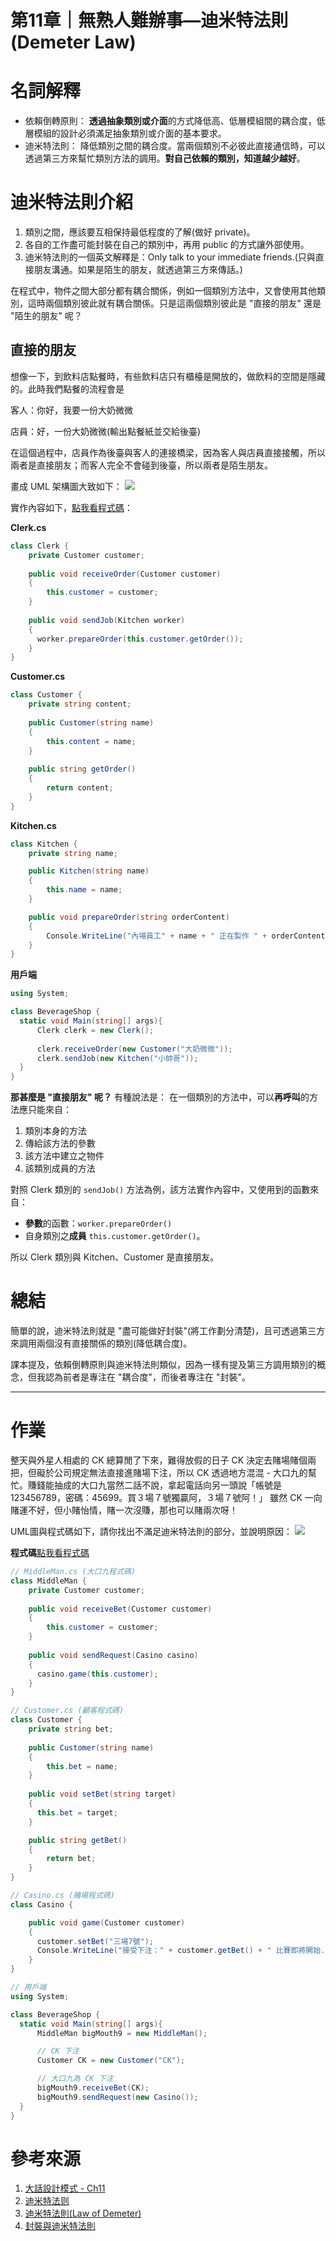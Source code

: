 第11章｜無熟人難辦事—迪米特法則(Demeter Law)
===

# 名詞解釋
* 依賴倒轉原則：
**透過抽象類別或介面**的方式降低高、低層模組間的耦合度，低層模組的設計必須滿足抽象類別或介面的基本要求。
* 迪米特法則：
降低類別之間的耦合度。當兩個類別不必彼此直接通信時，可以透過第三方來幫忙類別方法的調用。**對自己依賴的類別，知道越少越好**。


# 迪米特法則介紹
1. 類別之間，應該要互相保持最低程度的了解(做好 private)。
2. 各自的工作盡可能封裝在自己的類別中，再用 public 的方式讓外部使用。
3. 迪米特法則的一個英文解釋是：Only talk to your immediate friends.(只與直接朋友溝通。如果是陌生的朋友，就透過第三方來傳話。)

在程式中，物件之間大部分都有耦合關係，例如一個類別方法中，又會使用其他類別，這時兩個類別彼此就有耦合關係。只是這兩個類別彼此是 "直接的朋友" 還是 "陌生的朋友" 呢？

## 直接的朋友

想像一下，到飲料店點餐時，有些飲料店只有櫃檯是開放的，做飲料的空間是隱藏的。此時我們點餐的流程會是

客人：你好，我要一份大奶微微

店員：好，一份大奶微微(輸出點餐紙並交給後臺)

在這個過程中，店員作為後臺與客人的連接橋梁，因為客人與店員直接接觸，所以兩者是直接朋友；而客人完全不會碰到後臺，所以兩者是陌生朋友。

畫成 UML 架構圖大致如下：
![](https://i.imgur.com/3ezYqHQ.png)


實作內容如下，[點我看程式碼](https://repl.it/@KTingLee/Ch11Mediumv1)：

**Clerk.cs**

```csharp
class Clerk {
    private Customer customer;
    
    public void receiveOrder(Customer customer)
    {
        this.customer = customer;
    }
    
    public void sendJob(Kitchen worker)
    {
      worker.prepareOrder(this.customer.getOrder());
    }
}
```

**Customer.cs**

```csharp
class Customer {
    private string content;
    
    public Customer(string name)
    {
        this.content = name;
    }
    
    public string getOrder()
    {
        return content;
    }
}
```

**Kitchen.cs**

```csharp
class Kitchen {
    private string name;

    public Kitchen(string name)
    {
        this.name = name;
    }

    public void prepareOrder(string orderContent)
    {
        Console.WriteLine("內場員工" + name + " 正在製作 " + orderContent);
    }
}
```

**用戶端**

```csharp
using System;

class BeverageShop {
  static void Main(string[] args){
      Clerk clerk = new Clerk();
      
      clerk.receiveOrder(new Customer("大奶微微"));
      clerk.sendJob(new Kitchen("小帥哥"));      
  }
}
```


**那甚麼是 "直接朋友" 呢？** 有種說法是：
在一個類別的方法中，可以**再呼叫**的方法應只能來自：
1. 類別本身的方法
2. 傳給該方法的參數
3. 該方法中建立之物件
4. 該類別成員的方法

對照 Clerk 類別的 `sendJob()` 方法為例，該方法實作內容中，又使用到的函數來自：
* **參數**的函數：`worker.prepareOrder()`
* 自身類別之**成員** `this.customer.getOrder()`。

所以 Clerk 類別與 Kitchen、Customer 是直接朋友。

# 總結
簡單的說，迪米特法則就是 "盡可能做好封裝"(將工作劃分清楚)，且可透過第三方來調用兩個沒有直接關係的類別(降低耦合度)。

課本提及，依賴倒轉原則與迪米特法則類似，因為一樣有提及第三方調用類別的概念，但我認為前者是專注在 "耦合度"，而後者專注在 "封裝"。

---

# 作業
整天與外星人相處的 CK 總算閒了下來，難得放假的日子 CK 決定去賭場賭個兩把，但礙於公司規定無法直接進賭場下注，所以 CK 透過地方混混 - 大口九的幫忙。賺錢能抽成的大口九當然二話不說，拿起電話向另一頭說「帳號是123456789，密碼：45699。買３場７號獨贏阿，３場７號阿！」
雖然 CK 一向賭運不好，但小賭怡情，賭一次沒賺，那也可以賭兩次呀！

UML圖與程式碼如下，請你找出不滿足迪米特法則的部分，並說明原因：
![](https://i.imgur.com/RTwx6WH.png)

**程式碼**[點我看程式碼](https://repl.it/@KTingLee/Ch11Mediumhomeworkquestion)

```csharp
// MiddleMan.cs (大口九程式碼)
class MiddleMan {
    private Customer customer;
    
    public void receiveBet(Customer customer)
    {
        this.customer = customer;
    }
    
    public void sendRequest(Casino casino)
    {
      casino.game(this.customer);
    }
}

// Customer.cs (顧客程式碼)
class Customer {
    private string bet;
    
    public Customer(string name)
    {
        this.bet = name;
    }
    
    public void setBet(string target)
    {
      this.bet = target;
    }

    public string getBet()
    {
        return bet;
    }
}

// Casino.cs (賭場程式碼)
class Casino {

    public void game(Customer customer)
    {
      customer.setBet("三場7號");
      Console.WriteLine("接受下注：" + customer.getBet() + " 比賽即將開始...");
    }
}

// 用戶端
using System;

class BeverageShop {
  static void Main(string[] args){
      MiddleMan bigMouth9 = new MiddleMan();

      // CK 下注
      Customer CK = new Customer("CK");

      // 大口九為 CK 下注
      bigMouth9.receiveBet(CK);
      bigMouth9.sendRequest(new Casino());
  }
}
```




# 參考來源
1. [大話設計模式 - Ch11](https://www.tenlong.com.tw/products/9789866761799)
2. [迪米特法则](https://blog.csdn.net/kaituozhe_sh/article/details/104089928)
3. [迪米特法則(Law of Demeter)](http://glj8989332.blogspot.com/2018/04/design-pattern-law-of-demeter.html)
4. [封裝與迪米特法則](https://www.ithome.com.tw/voice/98670)